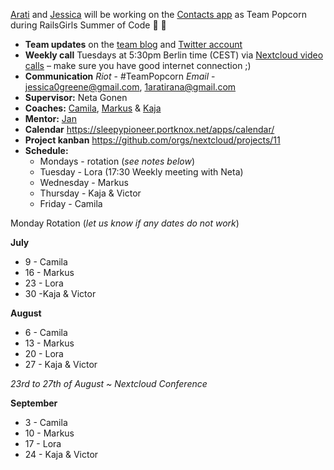 [Arati](https://github.com/suntala) and [Jessica](https://github.com/sleepypioneer) will be working on the [Contacts app](https://github.com/nextcloud/contacts) as Team Popcorn during RailsGirls Summer of Code :tada: :popcorn:

- **Team updates** on the [team blog](https://teams.railsgirlssummerofcode.org/teams/801) and [Twitter account](https://twitter.com/TeamPopcornBer)
- **Weekly call** Tuesdays at 5:30pm Berlin time (CEST) via [Nextcloud video calls](https://cloud.nextcloud.com/call/nrkt) – make sure you have good internet connection ;)
- **Communication** *Riot* - #TeamPopcorn *Email* - jessica0greene@gmail.com, 1aratirana@gmail.com 
- **Supervisor:** Neta Gonen
- **Coaches:** [Camila](https://github.com/camilasan), [Markus](https://github.com/axlwaii) & [Kaja](https://github.com/kajatiger)
- **Mentor:** [Jan](https://github.com/jancborchardt)
- **Calendar** https://sleepypioneer.portknox.net/apps/calendar/
- **Project kanban** https://github.com/orgs/nextcloud/projects/11
- **Schedule:** 
  * Mondays - rotation (*see notes below*)
  * Tuesday - Lora (17:30 Weekly meeting with Neta)
  * Wednesday - Markus
  * Thursday - Kaja & Victor 
  * Friday - Camila

Monday Rotation (*let us know if any dates do not work*)

**July**
  * 9 - Camila
  * 16 - Markus
  * 23 - Lora
  * 30 -Kaja & Victor

**August**
  * 6 - Camila
  * 13 - Markus
  * 20 - Lora
  * 27 - Kaja & Victor

*23rd to 27th of August ~ Nextcloud Conference*

**September**
  * 3 - Camila
  * 10 - Markus
  * 17 - Lora
  * 24 - Kaja & Victor
